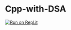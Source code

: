 # Cpp-with-DSA

[![Run on Repl.it](https://replit.com/badge/github/Anurag0Verma/Cpp)](https://replit.com/new/github/Anurag0Verma/Cpp)

